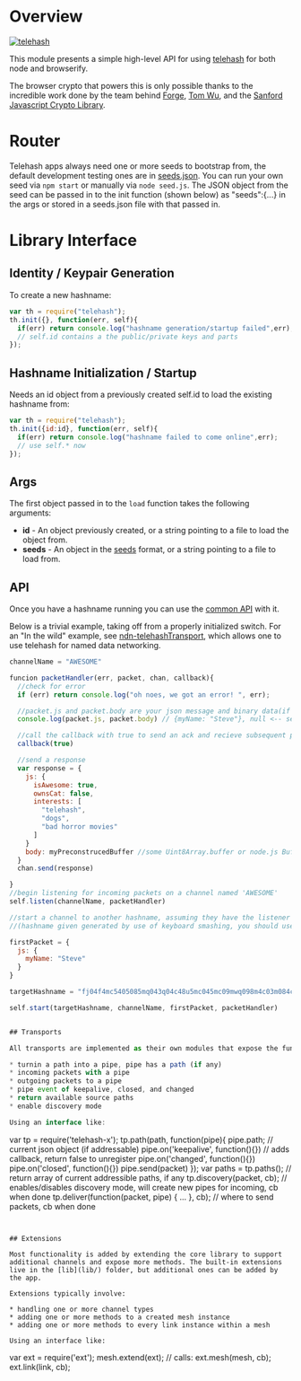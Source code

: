 # Overview

[![telehash](https://nodei.co/npm/telehash.png)](https://nodei.co/npm/telehash/)

This module presents a simple high-level API for using [telehash](https://github.com/telehash/telehash.org/blob/master/protocol.md) for both node and browserify.

The browser crypto that powers this is only possible thanks to the incredible work done by the team behind [Forge](https://github.com/digitalbazaar/forge), [Tom Wu](http://www-cs-students.stanford.edu/~tjw/), and the [Sanford Javascript Crypto Library](https://github.com/bitwiseshiftleft/sjcl).

# Router

Telehash apps always need one or more seeds to bootstrap from, the default development testing ones are in [seeds.json](https://github.com/quartzjer/telehash-seeds/blob/master/seeds.json).  You can run your own seed via `npm start` or manually via `node seed.js`.  The JSON object from the seed can be passed in to the init function (shown below) as "seeds":{...} in the args or stored in a seeds.json file with that passed in.

# Library Interface

## Identity / Keypair Generation

To create a new hashname:

```js
var th = require("telehash");
th.init({}, function(err, self){
  if(err) return console.log("hashname generation/startup failed",err);
  // self.id contains a the public/private keys and parts
});
```

## Hashname Initialization / Startup

Needs an id object from a previously created self.id to load the existing hashname from:

```js
var th = require("telehash");
th.init({id:id}, function(err, self){
  if(err) return console.log("hashname failed to come online",err);
  // use self.* now
});
```

## Args

The first object passed in to the `load` function takes the following arguments:

* **id** - An object previously created, or a string pointing to a file to load the object from.
* **seeds** - An object in the [seeds](https://github.com/telehash/telehash.org/blob/master/seeds.md) format, or a string pointing to a file to load from.

## API

Once you have a hashname running you can use the [common API](https://github.com/telehash/thjs#API) with it.

Below is a trivial example, taking off from a properly initialized switch. For an "In the wild" example, see [ndn-telehashTransport](https://github.com/rynomad/ndn-telehashTransport), which allows one to use telehash for named data networking.

```js
channelName = "AWESOME"

funcion packetHandler(err, packet, chan, callback){
  //check for error
  if (err) return console.log("oh noes, we got an error! ", err);

  //packet.js and packet.body are your json message and binary data(if present)
  console.log(packet.js, packet.body) // {myName: "Steve"}, null <-- see firstPacket below

  //call the callback with true to send an ack and recieve subsequent packets
  callback(true)

  //send a response
  var response = {
    js: {
      isAwesome: true,
      ownsCat: false,
      interests: [
        "telehash",
        "dogs",
        "bad horror movies"
      ]
    }
    body: myPreconstrucedBuffer //some Uint8Array.buffer or node.js Buffer.buffer
  }
  chan.send(response)

}
//begin listening for incoming packets on a channel named 'AWESOME'
self.listen(channelName, packetHandler)

//start a channel to another hashname, assuming they have the listener above
//(hashname given generated by use of keyboard smashing, you should use a real hashname)

firstPacket = {
  js: {
    myName: "Steve"
  }
}

targetHashname = "fj04f4mc5405085mq043q04c48u5mc045mc09mwq098m4c03m084c50493"

self.start(targetHashname, channelName, firstPacket, packetHandler)


## Transports

All transports are implemented as their own modules that expose the functionality of:

* turnin a path into a pipe, pipe has a path (if any)
* incoming packets with a pipe
* outgoing packets to a pipe
* pipe event of keepalive, closed, and changed
* return available source paths
* enable discovery mode

Using an interface like:

````
var tp = require('telehash-x');
tp.path(path, function(pipe){
  pipe.path; // current json object (if addressable)
  pipe.on('keepalive', function(){}) // adds callback, return false to unregister
  pipe.on('changed', function(){})
  pipe.on('closed', function(){})
  pipe.send(packet)
});
var paths = tp.paths(); // return array of current addressible paths, if any
tp.discovery(packet, cb); // enables/disables discovery mode, will create new pipes for incoming, cb when done
tp.deliver(function(packet, pipe) { ... }, cb); // where to send packets, cb when done
````


## Extensions

Most functionality is added by extending the core library to support additional channels and expose more methods. The built-in extensions live in the [lib](lib/) folder, but additional ones can be added by the app.

Extensions typically involve:

* handling one or more channel types
* adding one or more methods to a created mesh instance
* adding one or more methods to every link instance within a mesh

Using an interface like:

````
var ext = require('ext');
mesh.extend(ext);
// calls:
ext.mesh(mesh, cb);
ext.link(link, cb);
````


